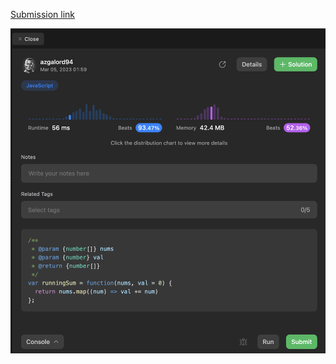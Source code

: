 [Submission link](https://leetcode.com/problems/running-sum-of-1d-array/solutions/3257376/running-sum-of-1d-array-javascript-solution-using-array-map/)

![image info](./screen.png)
